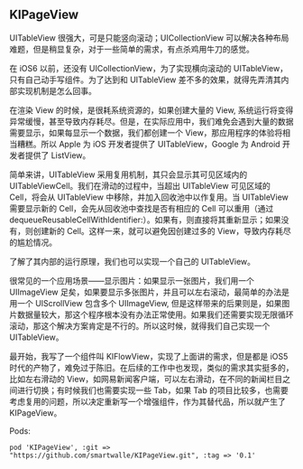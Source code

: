 ## KIPageView
UITableView 很强大，可是只能竖向滚动；UICollectionView 可以解决各种布局难题，但是稍显复杂，对于一些简单的需求，有点杀鸡用牛刀的感觉。

在 iOS6 以前，还没有 UICollectionView，为了实现横向滚动的 UITableView，只有自己动手写组件。为了达到和 UITableView 差不多的效果，就得先弄清其内部实现机制是怎么回事。

在渲染 View 的时候，是很耗系统资源的，如果创建大量的 View, 系统运行将变得异常缓慢，甚至导致内存耗尽。但是，在实际应用中，我们难免会遇到大量的数据需要显示，如果每显示一个数据，我们都创建一个 View，那应用程序的体验将相当糟糕。所以 Apple 为 iOS 开发者提供了 UITableView，Google 为 Android 开发者提供了 ListView。

简单来讲，UITableView 采用复用机制，其只会显示其可见区域内的 UITableViewCell。我们在滑动的过程中，当超出 UITableView 可见区域的 Cell，将会从 UITableView 中移除，并加入回收池中以作复用。当 UITableView 需要显示新的 Cell，会先从回收池中查找是否有相应的 Cell 可以重用（通过 dequeueReusableCellWithIdentifier:）。如果有，则直接将其重新显示；如果没有，则创建新的 Cell。这样一来，就可以避免因创建过多的 View，导致内存耗尽的尴尬情况。

了解了其内部的运行原理，我们也可以实现一个自己的 UITableView。

很常见的一个应用场景——显示图片：如果显示一张图片，我们用一个 UIImageView 足矣，如果要显示多张图片，并且可以左右滚动，最简单的办法是用一个 UIScrollView 包含多个 UIImageView, 但是这样带来的后果则是，如果图片数据量较大，那这个程序根本没有办法正常使用。如果我们还需要实现无限循环滚动，那这个解决方案肯定是不行的。所以这时候，就得我们自己实现一个 UITableView。

最开始，我写了一个组件叫 KIFlowView，实现了上面讲的需求，但是都是 iOS5 时代的产物了，难免过于陈旧。在后续的工作中也发现，类似的需求其实挺多的，比如左右滑动的 View，如网易新闻客户端，可以左右滑动，在不同的新闻栏目之间进行切换；有时候我们也需要实现一些 Tab，如果 Tab 的项目比较多，也需要考虑复用的问题，所以决定重新写一个增强组件，作为其替代品，所以就产生了 KIPageView。

Pods:

	pod 'KIPageView', :git => "https://github.com/smartwalle/KIPageView.git", :tag => '0.1'